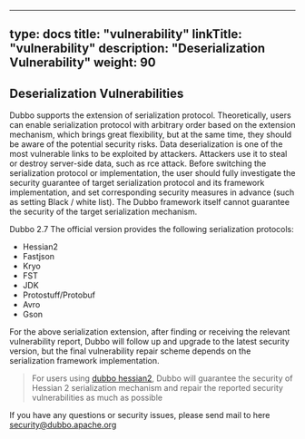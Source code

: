 
---
type: docs
title: "vulnerability"
linkTitle: "vulnerability"
description: "Deserialization Vulnerability"
weight: 90
---


## Deserialization Vulnerabilities
Dubbo supports the extension of serialization protocol. Theoretically, users can enable serialization protocol with arbitrary order based on the extension mechanism, which brings great flexibility, but at the same time, they should be aware of the potential security risks.
Data deserialization is one of the most vulnerable links to be exploited by attackers. Attackers use it to steal or destroy server-side data, such as rce attack. 
Before switching the serialization protocol or implementation, the user should fully investigate the security guarantee of target serialization protocol and its framework implementation, and set corresponding security measures in advance (such as setting Black / white list). The Dubbo framework itself cannot guarantee the security of the target serialization mechanism.

Dubbo 2.7 The official version provides the following serialization protocols:
* Hessian2
* Fastjson
* Kryo
* FST
* JDK
* Protostuff/Protobuf
* Avro
* Gson

For the above serialization extension, after finding or receiving the relevant vulnerability report, Dubbo will follow up and upgrade to the latest security version, but the final vulnerability repair scheme depends on the serialization framework implementation.
> For users using [dubbo hessian2](https://github.com/apache/dubbo-hessian-lite/releases), Dubbo will guarantee the security of Hessian 2 serialization mechanism and repair the reported security vulnerabilities as much as possible   

If you have any questions or security issues, please send mail to here security@dubbo.apache.org
